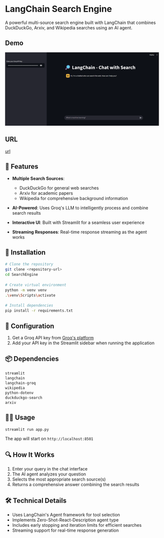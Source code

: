 # LangChain Search Engine

A powerful multi-source search engine built with LangChain that combines DuckDuckGo, Arxiv, and Wikipedia searches using an AI agent.

## Demo
![demo](demo/SearchEngine_demo.gif)

## URL
[url](https://search-engine-agent.streamlit.app/)
## 🌟 Features

- **Multiple Search Sources**:
  - DuckDuckGo for general web searches
  - Arxiv for academic papers
  - Wikipedia for comprehensive background information

- **AI-Powered**: Uses Groq's LLM to intelligently process and combine search results
- **Interactive UI**: Built with Streamlit for a seamless user experience
- **Streaming Responses**: Real-time response streaming as the agent works

## 🚀 Installation

```sh
# Clone the repository
git clone <repository-url>
cd SearchEngine

# Create virtual environment
python -m venv venv
.\venv\Scripts\activate

# Install dependencies
pip install -r requirements.txt
```

## 🔧 Configuration

1. Get a Groq API key from [Groq's platform](https://www.groq.com)
2. Add your API key in the Streamlit sidebar when running the application

## 📦 Dependencies

```text
streamlit
langchain
langchain-groq
wikipedia
python-dotenv
duckduckgo-search
arxiv
```

## 🏃‍♂️ Usage

```sh
streamlit run app.py
```

The app will start on `http://localhost:8501`

## 🔍 How It Works

1. Enter your query in the chat interface
2. The AI agent analyzes your question
3. Selects the most appropriate search source(s)
4. Returns a comprehensive answer combining the search results

## 🛠️ Technical Details

- Uses LangChain's Agent framework for tool selection
- Implements Zero-Shot-React-Description agent type
- Includes early stopping and iteration limits for efficient searches
- Streaming support for real-time response generation

